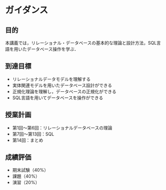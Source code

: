 # ガイダンス

## 目的

本講義では，リレーショナル・データベースの基本的な理論と設計方法，SQL言語を用いたデータベース操作を学ぶ．

## 到達目標
- リレーショナルデータモデルを理解する
- 実体関連モデルを用いたデータベース設計ができる
- 正規化理論を理解し，データベースの正規化ができる
- SQL言語を用いてデータベースを操作ができる

## 授業計画

- 第1回〜第6回：リレーショナルデータベースの理論
- 第7回〜第13回：SQL
- 第14回：まとめ

## 成績評価

- 期末試験（40%）
- 課題（40%）
- 演習（20%）
